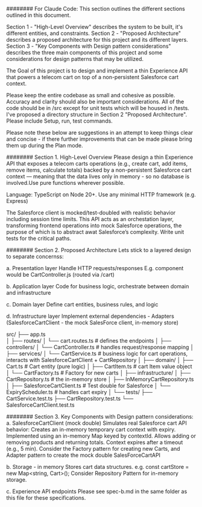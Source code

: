######## For Claude Code:
This section outlines the different sections outlined in this document. 

Section 1 - "High-Level Overview" describes the system to be built, it's different entities, and constraints. 
Section 2 - "Proposed Architecture" describes a proposed architecture for this project and its different layers.
Section 3 - "Key Components with Design pattern considerations" describes the three main components of this project and some considerations for design patterns that may be utilized.

The Goal of this project is to design and implement a thin Experience API that powers a telecom cart on top of a non-persistent Salesforce cart context.

Please keep the entire codebase as small and cohesive as possible. 
Accuracy and clarity should also be important considerations.
All of the code should be in /src except for unit tests which will be housed in /tests. I've proposed a directory structure in Section 2 "Proposed Architecture".
Please include Setup, run, test commands.

Please note these below are suggestions in an attempt to keep things clear and concise - if there further improvements that can be made please bring them up during the Plan mode.

######## Section 1. High-Level Overview
Please design a thin Experience API that exposes a telecom carts operations (e.g., create cart, add items, remove items, calculate totals) backed by a non-persistent Salesforce cart context — meaning that the data lives only in memory - so no database is involved.Use pure functions wherever possible. 

Language: TypeScript on Node 20+. Use any minimal HTTP framework (e.g. Express)

The Salesforce client is mocked/test-doubled with realistic behavior including session time limits.
This API acts as an orchestation layer, transforming frontend operations into mock Salesforce operations, the purpose of which is to abstract awat Salesforce’s complexity.
Write unit tests for the critical paths.


######## Section 2. Proposed Architecture
Lets stick to a layered design to separate concernss:

a. Presentation layer
Handle HTTP requests/responses
E.g. component would be CartController.js (routed via /cart)

b. Application layer
Code for business logic, orchestrate between domain and infrastructure

c. Domain layer
Define cart entities, business rules, and logic

d. Infrastructure layer
Implement external dependencies - Adapters (SalesforceCartClient - the mock SalesForce client, in-memory store)

src/
├── app.ts                     
│
├── routes/
│   └── cart.routes.ts         # defines the endpoints
│
├── controllers/
│   └── CartController.ts      # handles request/response mapping
│
├── services/
│   └── CartService.ts         #  business logic for cart operations, interacts with SalesforceCartClient + CartRepository 
│
├── domain/
│   ├── Cart.ts                # Cart entity (pure logic)
│   ├── CartItem.ts            # cart Item value object
│   └── CartFactory.ts         # Factory for new carts
│
├── infrastructure/
│   ├── CartRepository.ts      # the in-memory store
│   ├── InMemoryCartRepository.ts
│   ├── SalesforceCartClient.ts # Test double for Salesforce
│   └── ExpiryScheduler.ts     # handles cart expiry
│
└── tests/
    ├── CartService.test.ts
    ├── CartRepository.test.ts
    └── SalesforceCartClient.test.ts


######## Section 3. Key Components with Design pattern considerations: 
a. SalesforceCartClient (mock double)
Simulates real Salesforce cart API behavior:
Creates an in-memory temporary cart context with expiry. Implemented using an in-memory Map keyed by contextId.
Allows adding or removing products and returning totals.
Context expires after a timeout (e.g., 5 min). 
Consider the Factory pattern for creating new Carts, and Adapter pattern to create the mock double SalesForceCartAPI

b. Storage - in memory
Stores cart data structures. e.g. const cartStore = new Map<string, Cart>();
Consider Repository Pattern for in-memory storage.

c. Experience API endpoints
Please see spec-b.md in the same folder as this file for these specifications.




